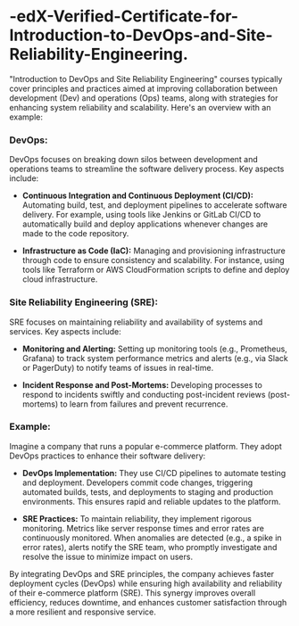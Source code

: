 # -edX-Verified-Certificate-for-Introduction-to-DevOps-and-Site-Reliability-Engineering.
"Introduction to DevOps and Site Reliability Engineering" courses typically cover principles and practices aimed at improving collaboration between development (Dev) and operations (Ops) teams, along with strategies for enhancing system reliability and scalability. Here's an overview with an example:

### DevOps:
DevOps focuses on breaking down silos between development and operations teams to streamline the software delivery process. Key aspects include:

- **Continuous Integration and Continuous Deployment (CI/CD):** Automating build, test, and deployment pipelines to accelerate software delivery. For example, using tools like Jenkins or GitLab CI/CD to automatically build and deploy applications whenever changes are made to the code repository.

- **Infrastructure as Code (IaC):** Managing and provisioning infrastructure through code to ensure consistency and scalability. For instance, using tools like Terraform or AWS CloudFormation scripts to define and deploy cloud infrastructure.

### Site Reliability Engineering (SRE):
SRE focuses on maintaining reliability and availability of systems and services. Key aspects include:

- **Monitoring and Alerting:** Setting up monitoring tools (e.g., Prometheus, Grafana) to track system performance metrics and alerts (e.g., via Slack or PagerDuty) to notify teams of issues in real-time.

- **Incident Response and Post-Mortems:** Developing processes to respond to incidents swiftly and conducting post-incident reviews (post-mortems) to learn from failures and prevent recurrence.

### Example:
Imagine a company that runs a popular e-commerce platform. They adopt DevOps practices to enhance their software delivery:

- **DevOps Implementation:** They use CI/CD pipelines to automate testing and deployment. Developers commit code changes, triggering automated builds, tests, and deployments to staging and production environments. This ensures rapid and reliable updates to the platform.

- **SRE Practices:** To maintain reliability, they implement rigorous monitoring. Metrics like server response times and error rates are continuously monitored. When anomalies are detected (e.g., a spike in error rates), alerts notify the SRE team, who promptly investigate and resolve the issue to minimize impact on users.

By integrating DevOps and SRE principles, the company achieves faster deployment cycles (DevOps) while ensuring high availability and reliability of their e-commerce platform (SRE). This synergy improves overall efficiency, reduces downtime, and enhances customer satisfaction through a more resilient and responsive service.
